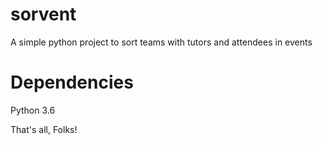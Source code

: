 # sorvent
A simple python project to sort teams with tutors and attendees in events

# Dependencies

Python 3.6

That's all, Folks!
